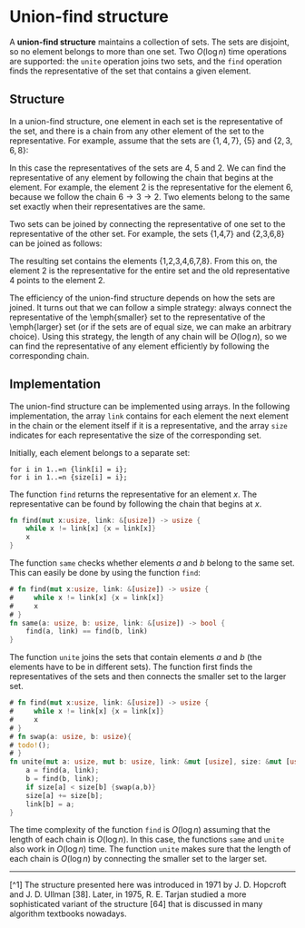 # Union-find structure

A **union-find structure** maintains
a collection of sets.
The sets are disjoint, so no element
belongs to more than one set.
Two $O(\log n)$ time operations are supported:
the `unite` operation joins two sets,
and the `find` operation finds the representative
of the set that contains a given element.

## Structure

In a union-find structure, one element in each set
is the representative of the set,
and there is a chain from any other element of the
set to the representative.
For example, assume that the sets are
$\{1,4,7\}$, $\{5\}$ and $\{2,3,6,8\}$:

<script type="text/tikz">
\begin{tikzpicture}
\node[draw, circle] (1) at (0,-1) {1};
\node[draw, circle] (2) at (7,0) {2};
\node[draw, circle] (3) at (7,-1.5) {3};
\node[draw, circle] (4) at (1,0) {4};
\node[draw, circle] (5) at (4,0) {5};
\node[draw, circle] (6) at (6,-2.5) {6};
\node[draw, circle] (7) at (2,-1) {7};
\node[draw, circle] (8) at (8,-2.5) {8};

\path[draw,thick,->] (1) -- (4);
\path[draw,thick,->] (7) -- (4);

\path[draw,thick,->] (3) -- (2);
\path[draw,thick,->] (6) -- (3);
\path[draw,thick,->] (8) -- (3);

\end{tikzpicture}
</script>

In this case the representatives
of the sets are 4, 5 and 2.
We can find the representative of any element
by following the chain that begins at the element.
For example, the element 2 is the representative
for the element 6, because
we follow the chain $6 \rightarrow 3 \rightarrow 2$.
Two elements belong to the same set exactly when
their representatives are the same.

Two sets can be joined by connecting the
representative of one set to the
representative of the other set.
For example, the sets
{1,4,7} and {2,3,6,8}
can be joined as follows:

<script type="text/tikz">
\begin{tikzpicture}
\node[draw, circle] (1) at (2,-1) {1};
\node[draw, circle] (2) at (7,0) {2};
\node[draw, circle] (3) at (7,-1.5) {3};
\node[draw, circle] (4) at (3,0) {4};
\node[draw, circle] (6) at (6,-2.5) {6};
\node[draw, circle] (7) at (4,-1) {7};
\node[draw, circle] (8) at (8,-2.5) {8};

\path[draw,thick,->] (1) -- (4);
\path[draw,thick,->] (7) -- (4);

\path[draw,thick,->] (3) -- (2);
\path[draw,thick,->] (6) -- (3);
\path[draw,thick,->] (8) -- (3);

\path[draw,thick,->] (4) -- (2);
\end{tikzpicture}
</script>

The resulting set contains the elements
{1,2,3,4,6,7,8}.
From this on, the element 2 is the representative
for the entire set and the old representative 4
points to the element 2.

The efficiency of the union-find structure depends on
how the sets are joined.
It turns out that we can follow a simple strategy:
always connect the representative of the
\emph{smaller} set to the representative of the \emph{larger} set
(or if the sets are of equal size,
we can make an arbitrary choice).
Using this strategy, the length of any chain
will be $O(\log n)$, so we can
find the representative of any element
efficiently by following the corresponding chain.

## Implementation

The union-find structure can be implemented
using arrays.
In the following implementation,
the array `link` contains for each element
the next element
in the chain or the element itself if it is
a representative,
and the array `size` indicates for each representative
the size of the corresponding set.

Initially, each element belongs to a separate set:

```rust, ignore
for i in 1..=n {link[i] = i};
for i in 1..=n {size[i] = i};
```

The function `find` returns
the representative for an element $x$.
The representative can be found by following
the chain that begins at $x$.

```rust
fn find(mut x:usize, link: &[usize]) -> usize {
    while x != link[x] {x = link[x]}
    x
}
```

The function `same` checks
whether elements $a$ and $b$ belong to the same set.
This can easily be done by using the
function `find`:
```rust
# fn find(mut x:usize, link: &[usize]) -> usize {
#     while x != link[x] {x = link[x]}
#     x
# }
fn same(a: usize, b: usize, link: &[usize]) -> bool {
    find(a, link) == find(b, link)
}
```

The function `unite` joins the sets
that contain elements $a$ and $b$
(the elements have to be in different sets).
The function first finds the representatives
of the sets and then connects the smaller
set to the larger set.

```rust
# fn find(mut x:usize, link: &[usize]) -> usize {
#     while x != link[x] {x = link[x]}
#     x
# }
# fn swap(a: usize, b: usize){
# todo!();
# }
fn unite(mut a: usize, mut b: usize, link: &mut [usize], size: &mut [usize]) {
    a = find(a, link);
    b = find(b, link);
    if size[a] < size[b] {swap(a,b)}
    size[a] += size[b];
    link[b] = a;
}
```

The time complexity of the function `find`
is $O(\log n)$ assuming that the length of each
chain is $O(\log n)$.
In this case, the functions `same` and `unite`
also work in $O(\log n)$ time.
The function `unite` makes sure that the
length of each chain is $O(\log n)$ by connecting
the smaller set to the larger set.

___

[^1] The structure presented here was introduced in 1971 by J. D. Hopcroft and J. D. Ullman [38].
Later, in 1975, R. E. Tarjan studied a more sophisticated variant of the structure [64] that is discussed in many algorithm textbooks nowadays.
